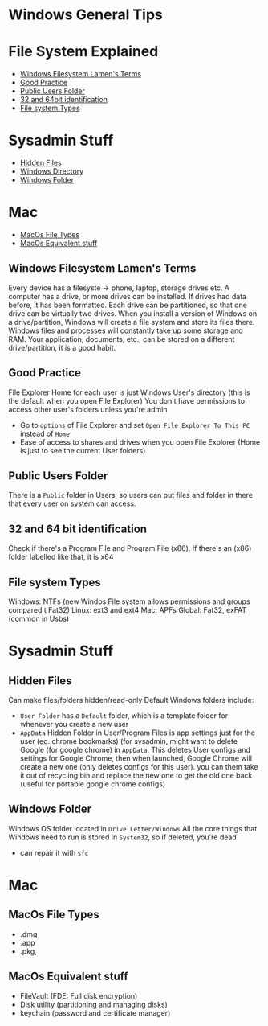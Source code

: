 # Windows General Tips

# File System Explained
- [Windows Filesystem Lamen's Terms](##windows-filesystem-lamen's-terms)
- [Good Practice](##good-practice)
- [Public Users Folder](##public-users-folder)
- [32 and 64bit identification](##32-64bit)
- [File system Types](##file-system-types)

# Sysadmin Stuff
- [Hidden Files](##hidden-files)
- [Windows Directory](##windows-directory)
- [Windows Folder](##windows-folder)

# Mac 
- [MacOs File Types](##macos-file-types)
- [MacOs Equivalent stuff](##macos-equivalent_stuff)

## Windows Filesystem Lamen's Terms
Every device has a filesyste -> phone, laptop, storage drives etc.
A computer has a drive, or more drives can be installed. If drives had data before, it has been formatted. Each drive can be partitioned, so that one drive can be virtually two drives. 
When you install a version of Windows on a drive/partition, Windows will create a file system and store its files there. 
Windows files and processes will constantly take up some storage and RAM. 
Your application, documents, etc., can be stored on a different drive/partition, it is a good habit.

## Good Practice
File Explorer Home for each user is just Windows User's directory (this is the default when you open File Explorer)
You don't have permissions to access other user's folders unless you're admin
- Go to `options` of File Explorer and set `Open File Explorer To This PC` instead of `Home`
- Ease of access to shares and drives when you open File Explorer (Home is just to see the current User folders)

## Public Users Folder
There is a `Public` folder in Users, so users can put files and folder in there that every user on system can access. 

## 32 and 64 bit identification
Check if there's a Program File and Program File (x86). If there's an (x86) folder labelled like that, it is x64

## File system Types
Windows: NTFs (new Windos File system allows permissions and groups compared t Fat32)
Linux: ext3 and ext4
Mac: APFs
Global: Fat32, exFAT (common in Usbs)

# Sysadmin Stuff

## Hidden Files
Can make files/folders hidden/read-only
Default Windows folders include:
- `User Folder` has a `Default` folder, which is a template folder for whenever you create a new user
- `AppData` Hidden Folder in User/Program Files is app settings just for the user (eg. chrome bookmarks) (for sysadmin, might want to delete Google (for google chrome) in `AppData`. This deletes User configs and settings for Google Chrome, then when launched, Google Chrome will create a new one (only deletes configs for this user). you can them take it out of recycling bin and replace the new one to get the old one back (useful for portable google chrome configs) 

## Windows Folder
Windows OS folder located in `Drive Letter/Windows`
All the core things that Windows need to run is stored in `System32`, so if deleted, you're dead 
- can repair it with `sfc`

# Mac

## MacOs File Types
- .dmg
- .app
- .pkg, 

## MacOs Equivalent stuff
- FileVault (FDE: Full disk encryption)
- Disk utility (partitioning and managing disks)
- keychain (password and certificate manager)



